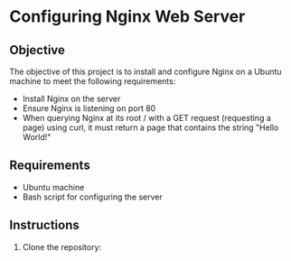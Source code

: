 # Configuring Nginx Web Server

## Objective
The objective of this project is to install and configure Nginx on a Ubuntu machine to meet the following requirements:
- Install Nginx on the server
- Ensure Nginx is listening on port 80
- When querying Nginx at its root / with a GET request (requesting a page) using curl, it must return a page that contains the string "Hello World!"

## Requirements
- Ubuntu machine
- Bash script for configuring the server

## Instructions
1. Clone the repository:

